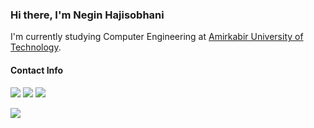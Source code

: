  ### Hi there, I'm Negin Hajisobhani
 I'm currently studying Computer Engineering at [Amirkabir University of Technology](https://aut.ac.ir/).<br> 


#### Contact Info 

 [![](https://img.shields.io/badge/-neginhsobhani@gmail.com-black?style=flat-circle&logo=gmail)](mailto:neginhsobhani@gmail.com)
[![](https://img.shields.io/badge/-Negin%20Hajisobhani-black?style=flat-circle&logo=linkedin)](https://www.linkedin.com/in/negin-hajisobhani-50b7131b6/)
[![](https://img.shields.io/badge/-@neginhsobhani-black?style=flat-circle&logo=telegram)](http://t.me/neginhsobhani)

 <img src="https://github-readme-stats.vercel.app/api/top-langs/?username=neginhsobhani&layout=compact&theme=dark" align="center"> 
